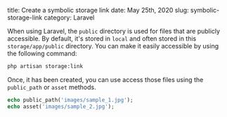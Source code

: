 title: Create a symbolic storage link
date: May 25th, 2020
slug: symbolic-storage-link
category: Laravel

When using Laravel, the `public` directory is used for files that are publicly accessible. By default, it's stored in `local` and often stored in this `storage/app/public` directory. You can make it easily accessible by using the following command:

```bash
php artisan storage:link
```

Once, it has been created, you can use access those files using the `public_path` or `asset` methods.

```php
echo public_path('images/sample_1.jpg');
echo asset('images/sample_2.jpg');
```
